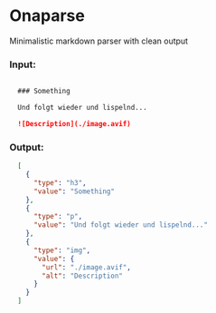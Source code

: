 # Onaparse
Minimalistic markdown parser with clean output

### Input: 

```markdown

  ### Something

  Und folgt wieder und lispelnd...

  ![Description](./image.avif)

```

### Output: 

```json
  [
    {
      "type": "h3",
      "value": "Something"
    },
    {
      "type": "p",
      "value": "Und folgt wieder und lispelnd..."
    },
    {
      "type": "img",
      "value": {
        "url": "./image.avif",
        "alt": "Description"
      }
    }
  ]
```